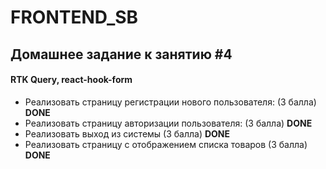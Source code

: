 # FRONTEND_SB

## Домашнее задание к занятию #4

#### RTK Query, react-hook-form

- Реализовать страницу регистрации нового пользователя: (3 балла)
  **DONE**
- Реализовать страницу авторизации пользователя: (3 балла)
  **DONE**
- Реализовать выход из системы (3 балла)
  **DONE**
- Реализовать страницу с отображением списка товаров (3 балла)
  **DONE**
